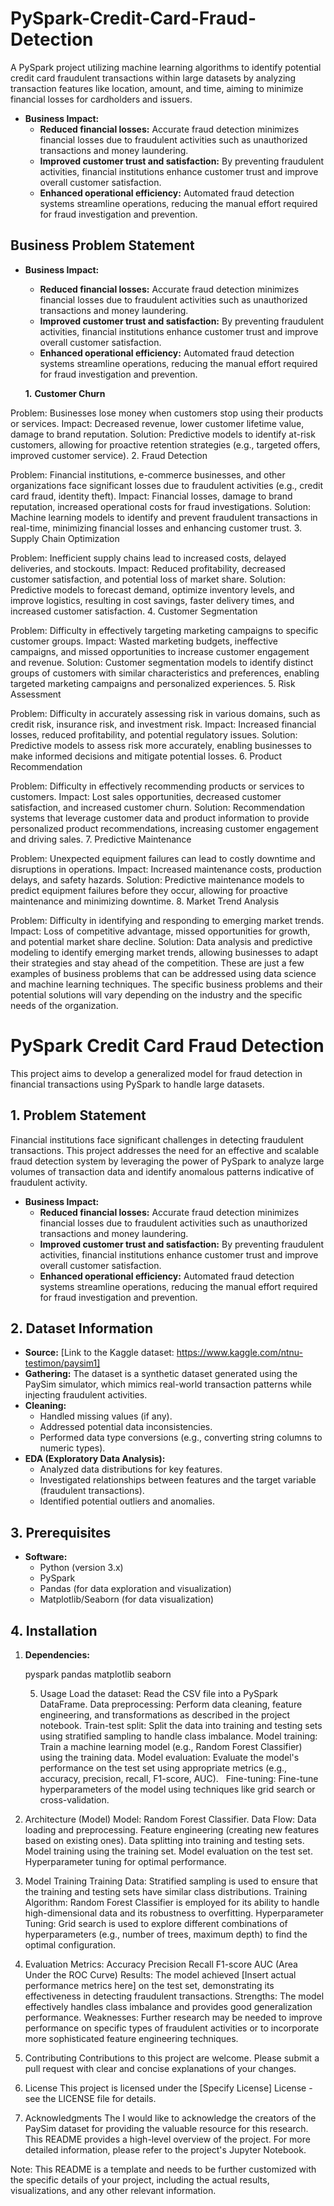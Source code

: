 # PySpark-Credit-Card-Fraud-Detection
A PySpark project utilizing machine learning algorithms to identify potential credit card fraudulent transactions within large datasets by analyzing transaction features like location, amount, and time, aiming to minimize financial losses for cardholders and issuers. 

* **Business Impact:** 
    * **Reduced financial losses:** Accurate fraud detection minimizes financial losses due to fraudulent activities such as unauthorized transactions and money laundering.
    * **Improved customer trust and satisfaction:** By preventing fraudulent activities, financial institutions enhance customer trust and improve overall customer satisfaction.
    * **Enhanced operational efficiency:** Automated fraud detection systems streamline operations, reducing the manual effort required for fraud investigation and prevention.
 
      
## Business Problem Statement

* **Business Impact:** 
    * **Reduced financial losses:** Accurate fraud detection minimizes financial losses due to fraudulent activities such as unauthorized transactions and money laundering.
    * **Improved customer trust and satisfaction:** By preventing fraudulent activities, financial institutions enhance customer trust and improve overall customer satisfaction.
    * **Enhanced operational efficiency:** Automated fraud detection systems streamline operations, reducing the manual effort required for fraud investigation and prevention.


    **1.** **Customer Churn**

Problem: Businesses lose money when customers stop using their products or services.
Impact: Decreased revenue, lower customer lifetime value, damage to brand reputation.
Solution: Predictive models to identify at-risk customers, allowing for proactive retention strategies (e.g., targeted offers, improved customer service).
2. Fraud Detection

Problem: Financial institutions, e-commerce businesses, and other organizations face significant losses due to fraudulent activities (e.g., credit card fraud, identity theft).
Impact: Financial losses, damage to brand reputation, increased operational costs for fraud investigations.
Solution: Machine learning models to identify and prevent fraudulent transactions in real-time, minimizing financial losses and enhancing customer trust.
3. Supply Chain Optimization

Problem: Inefficient supply chains lead to increased costs, delayed deliveries, and stockouts.
Impact: Reduced profitability, decreased customer satisfaction, and potential loss of market share.
Solution: Predictive models to forecast demand, optimize inventory levels, and improve logistics, resulting in cost savings, faster delivery times, and increased customer satisfaction.
4. Customer Segmentation

Problem: Difficulty in effectively targeting marketing campaigns to specific customer groups.
Impact: Wasted marketing budgets, ineffective campaigns, and missed opportunities to increase customer engagement and revenue.
Solution: Customer segmentation models to identify distinct groups of customers with similar characteristics and preferences, enabling targeted marketing campaigns and personalized experiences.
5. Risk Assessment

Problem: Difficulty in accurately assessing risk in various domains, such as credit risk, insurance risk, and investment risk.
Impact: Increased financial losses, reduced profitability, and potential regulatory issues.
Solution: Predictive models to assess risk more accurately, enabling businesses to make informed decisions and mitigate potential losses.
6. Product Recommendation

Problem: Difficulty in effectively recommending products or services to customers.
Impact: Lost sales opportunities, decreased customer satisfaction, and increased customer churn.
Solution: Recommendation systems that leverage customer data and product information to provide personalized product recommendations, increasing customer engagement and driving sales.
7. Predictive Maintenance

Problem: Unexpected equipment failures can lead to costly downtime and disruptions in operations.
Impact: Increased maintenance costs, production delays, and safety hazards.
Solution: Predictive maintenance models to predict equipment failures before they occur, allowing for proactive maintenance and minimizing downtime.
8. Market Trend Analysis

Problem: Difficulty in identifying and responding to emerging market trends.
Impact: Loss of competitive advantage, missed opportunities for growth, and potential market share decline.
Solution: Data analysis and predictive modeling to identify emerging market trends, allowing businesses to adapt their strategies and stay ahead of the competition.
These are just a few examples of business problems that can be addressed using data science and machine learning techniques. The specific business problems and their potential solutions will vary depending on the industry and the specific needs of the organization.


# PySpark Credit Card Fraud Detection

This project aims to develop a generalized model for fraud detection in financial transactions using PySpark to handle large datasets. 

## 1. Problem Statement

Financial institutions face significant challenges in detecting fraudulent transactions. This project addresses the need for an effective and scalable fraud detection system by leveraging the power of PySpark to analyze large volumes of transaction data and identify anomalous patterns indicative of fraudulent activity. 

* **Business Impact:** 
    * **Reduced financial losses:** Accurate fraud detection minimizes financial losses due to fraudulent activities such as unauthorized transactions and money laundering.
    * **Improved customer trust and satisfaction:** By preventing fraudulent activities, financial institutions enhance customer trust and improve overall customer satisfaction.
    * **Enhanced operational efficiency:** Automated fraud detection systems streamline operations, reducing the manual effort required for fraud investigation and prevention.

## 2. Dataset Information

* **Source:** [Link to the Kaggle dataset: https://www.kaggle.com/ntnu-testimon/paysim1]
* **Gathering:** The dataset is a synthetic dataset generated using the PaySim simulator, which mimics real-world transaction patterns while injecting fraudulent activities. 
* **Cleaning:** 
    * Handled missing values (if any).
    * Addressed potential data inconsistencies.
    * Performed data type conversions (e.g., converting string columns to numeric types).
* **EDA (Exploratory Data Analysis):**
    * Analyzed data distributions for key features.
    * Investigated relationships between features and the target variable (fraudulent transactions).
    * Identified potential outliers and anomalies.

## 3. Prerequisites

* **Software:**
    * Python (version 3.x)
    * PySpark
    * Pandas (for data exploration and visualization)
    * Matplotlib/Seaborn (for data visualization)
  
## 4. Installation

1. **Dependencies:**

   pyspark
   pandas
   matplotlib
   seaborn


   5. Usage
Load the dataset: Read the CSV file into a PySpark DataFrame.
Data preprocessing: Perform data cleaning, feature engineering, and transformations as described in the project notebook.
Train-test split: Split the data into training and testing sets using stratified sampling to handle class imbalance.
Model training: Train a machine learning model (e.g., Random Forest Classifier) using the training data.
Model evaluation: Evaluate the model's performance on the test set using appropriate metrics (e.g., accuracy, precision, recall, F1-score, AUC).   
Fine-tuning: Fine-tune hyperparameters of the model using techniques like grid search or cross-validation.
6. Architecture (Model)
Model: Random Forest Classifier.
Data Flow:
Data loading and preprocessing.
Feature engineering (creating new features based on existing ones).
Data splitting into training and testing sets.
Model training using the training set.
Model evaluation on the test set.
Hyperparameter tuning for optimal performance.
7. Model Training
Training Data: Stratified sampling is used to ensure that the training and testing sets have similar class distributions.
Training Algorithm: Random Forest Classifier is employed for its ability to handle high-dimensional data and its robustness to overfitting.
Hyperparameter Tuning: Grid search is used to explore different combinations of hyperparameters (e.g., number of trees, maximum depth) to find the optimal configuration.
8. Evaluation
Metrics:
Accuracy
Precision
Recall
F1-score
AUC (Area Under the ROC Curve)
Results: The model achieved [Insert actual performance metrics here] on the test set, demonstrating its effectiveness in detecting fraudulent transactions.
Strengths: The model effectively handles class imbalance and provides good generalization performance.
Weaknesses: Further research may be needed to improve performance on specific types of fraudulent activities or to incorporate more sophisticated feature engineering techniques.
9. Contributing
Contributions to this project are welcome. Please submit a pull request with clear and concise explanations of your changes.

10. License
This project is licensed under the [Specify License] License - see the LICENSE file for details.

11. Acknowledgments
The I would like to acknowledge the creators of the PaySim dataset for providing the valuable resource for this research.
This README provides a high-level overview of the project. For more detailed information, please refer to the project's Jupyter Notebook.

Note: This README is a template and needs to be further customized with the specific details of your project, including the actual results, visualizations, and any other relevant information.














